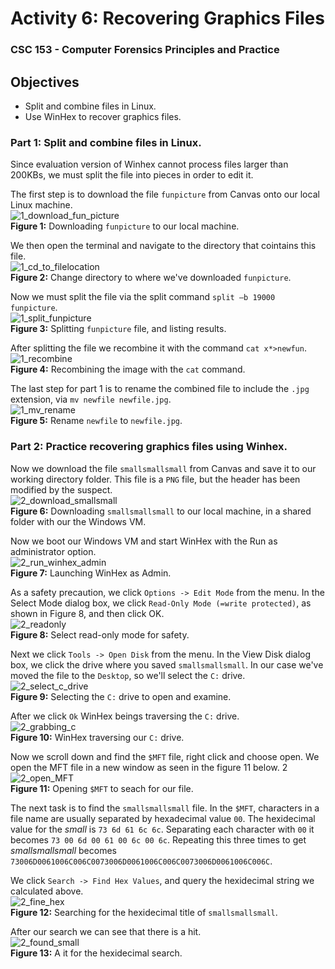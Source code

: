 # Activity 6: Recovering Graphics Files  
### CSC 153 - Computer Forensics Principles and Practice  

## Objectives  
* Split and combine files in Linux.
* Use WinHex to recover graphics files.


### Part 1: Split and combine files in Linux.  
Since evaluation version of Winhex cannot process files larger than 200KBs, we must split the file into pieces in order to edit it.    

The first step is to download the file `funpicture` from Canvas onto our local Linux machine.    
![1_download_fun_picture](./images/1_download_fun_picture.png)    
**Figure 1:** Downloading `funpicture` to our local machine.  

We then open the terminal and navigate to the directory that cointains this file.    
![1_cd_to_filelocation](./images/1_cd_to_filelocation.png)  
**Figure 2:** Change directory to where we've downloaded `funpicture`.  

 Now we must split the file via the split command `split –b 19000 funpicture`.  
![1_split_funpicture](./images/1_split_funpicture.png)  
**Figure 3:** Splitting `funpicture` file, and listing results.  

After splitting the file we recombine it with the command `cat x*>newfun`.    
![1_recombine](./images/1_recombine.png)  
**Figure 4:** Recombining the image with the `cat` command.  

The last step for part 1 is to rename the combined file to include the `.jpg` extension, via `mv newfile newfile.jpg`.  
![1_mv_rename](./images/1_mv_rename.png)  
**Figure 5:** Rename `newfile` to `newfile.jpg`.  

  
### Part 2: Practice recovering graphics files using Winhex.  

Now we download the file `smallsmallsmall` from Canvas and save it to our working directory folder. This file is a `PNG` file, but the
header has been modified by the suspect.  
![2_download_smallsmall](./images/2_download_smallsmall.png)  
**Figure 6:** Downloading `smallsmallsmall` to our local machine, in a shared folder with our the Windows VM.  

Now we boot our Windows VM and start WinHex with the Run as administrator option.  
![2_run_winhex_admin](./images/2_run_winhex_admin.png)  
**Figure 7:** Launching WinHex as Admin. 


As a safety precaution, we click `Options -> Edit Mode` from the menu. In the Select Mode dialog box,  we click `Read-Only Mode (=write protected)`, as shown in Figure 8, and then click OK.  
![2_readonly](./images/2_readonly.png)    
**Figure 8:** Select read-only mode for safety.  


Next we click `Tools -> Open Disk` from the menu. In the View Disk dialog box, we click the drive where you saved `smallsmallsmall`. In our case we've moved the file to the `Desktop`, so we'll select the `C:` drive.  
![2_select_c_drive](./images/2_select_c_drive.png)  
**Figure 9:** Selecting the `C:` drive to open and examine.  

After we click `Ok` WinHex beings traversing the `C:` drive.  
![2_grabbing_c](./images/2_grabbing_c.png)  
**Figure 10:** WinHex traversing our `C:` drive.  


Now we scroll down and find the `$MFT` file, right click and choose open. We open the MFT file in a new window as seen in the figure 11 below.  2
![2_open_MFT](./images/2_open_MFT.png)  
**Figure 11:** Opening `$MFT` to seach for our file. 


The next task is to find the `smallsmallsmall` file. In the `$MFT`, characters in a file name are usually separated by hexadecimal value `00`. The hexidecimal value for the *small* is `73 6d 61 6c 6c`. Separating each character with `00` it becomes `73 00 6d 00 61 00 6c 00 6c`. Repeating this three times to get *smallsmallsmall* becomes `73006D0061006C006C0073006D0061006C006C0073006D0061006C006C`.  

We click `Search -> Find Hex Values`, and query the hexidecimal string we calculated above.  
![2_fine_hex](./images/2_fine_hex.png)  
**Figure 12:** Searching for the hexidecimal title of `smallsmallsmall`.  

After our search we can see that there is a hit.  
![2_found_small](./images/2_found_small.png)  
**Figure 13:** A it for the hexidecimal search.  







